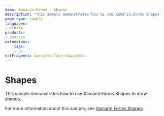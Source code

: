 ```yaml
---
name: Xamarin.Forms - Shapes
description: "This sample demonstrates how to use Xamarin.Forms Shapes (UI)"
page_type: sample
languages:
- csharp
products:
- xamarin
extensions:
    tags:
    - ui
urlFragment: userinterface-shapedemos
---
```

# Shapes

This sample demonstrates how to use Xamarin.Forms Shapes to draw shapes.

For more information about this sample, see [Xamarin.Forms Shapes](https://docs.microsoft.com/xamarin/xamarin-forms/user-interface/shapes/).
